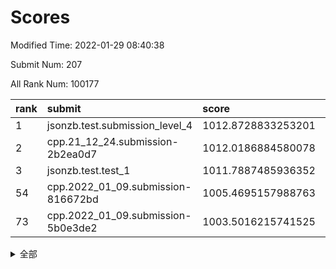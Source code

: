 # Scores

Modified Time: 2022-01-29 08:40:38

Submit Num: 207

All Rank Num: 100177

| rank |               submit               |       score        |       sigma        | pk_num |
| :--- | :--------------------------------- | :----------------- | :----------------- | :----- |
| 1    | jsonzb.test.submission_level_4     | 1012.8728833253201 | 0.7999215912174712 | 1939   |
| 2    | cpp.21_12_24.submission-2b2ea0d7   | 1012.0186884580078 | 0.7532191552498444 | 1931   |
| 3    | jsonzb.test.test_1                 | 1011.7887485936352 | 0.7792084201481233 | 1935   |
| 54   | cpp.2022_01_09.submission-816672bd | 1005.4695157988763 | 0.732427489387944  | 1941   |
| 73   | cpp.2022_01_09.submission-5b0e3de2 | 1003.5016215741525 | 0.7114413976743641 | 1936   |


<details>
<summary>全部</summary>

| rank |                 submit                 |       score        |       sigma        | pk_num |
| :--- | :------------------------------------- | :----------------- | :----------------- | :----- |
| 1    | jsonzb.test.submission_level_4         | 1012.8728833253201 | 0.7999215912174712 | 1939   |
| 2    | cpp.21_12_24.submission-2b2ea0d7       | 1012.0186884580078 | 0.7532191552498444 | 1931   |
| 3    | jsonzb.test.test_1                     | 1011.7887485936352 | 0.7792084201481233 | 1935   |
| 4    | gobigger.level_3.submission_level_3_19 | 1011.4358745835726 | 0.77831451742575   | 1936   |
| 5    | gobigger.level_3.submission_level_3_24 | 1011.217727327134  | 0.7746040514600774 | 1938   |
| 6    | gobigger.level_3.submission_level_3_6  | 1010.8975979345129 | 0.7561236826203238 | 1939   |
| 7    | gobigger.level_3.submission_level_3_10 | 1010.8222091918251 | 0.7555346414554196 | 1937   |
| 8    | gobigger.level_3.submission_level_3_49 | 1010.80659495423   | 0.7777310757010365 | 1936   |
| 9    | gobigger.level_3.submission_level_3_2  | 1010.7827916436632 | 0.7719660409000356 | 1936   |
| 10   | gobigger.level_3.submission_level_3_12 | 1010.5764698808205 | 0.7551067112852129 | 1930   |
| 11   | gobigger.level_3.submission_level_3_21 | 1010.2803927308689 | 0.7751896276405481 | 1931   |
| 12   | gobigger.level_3.submission_level_3_13 | 1010.2261668058945 | 0.7514367247709679 | 1936   |
| 13   | gobigger.level_3.submission_level_3_38 | 1010.1966318745576 | 0.7837310499813385 | 1935   |
| 14   | gobigger.level_3.submission_level_3_47 | 1010.1922144182536 | 0.7459937184612218 | 1938   |
| 15   | gobigger.level_3.submission_level_3_30 | 1010.1589240545906 | 0.7623399033886605 | 1936   |
| 16   | gobigger.level_3.submission_level_3_18 | 1010.1136131014864 | 0.7612228484094639 | 1933   |
| 17   | gobigger.level_3.submission_level_3_44 | 1010.0902459051928 | 0.7519151822942677 | 1937   |
| 18   | gobigger.level_3.submission_level_3_37 | 1010.0559768432265 | 0.742537960117319  | 1936   |
| 19   | gobigger.level_3.submission_level_3_8  | 1010.0540908171749 | 0.7556315530995347 | 1934   |
| 20   | gobigger.level_3.submission_level_3_17 | 1010.0460270241886 | 0.7497124983948961 | 1936   |
| 21   | gobigger.level_3.submission_level_3_40 | 1010.0240615595827 | 0.7701972308464388 | 1937   |
| 22   | gobigger.level_3.submission_level_3_1  | 1010.0205295431275 | 0.7506179162075114 | 1934   |
| 23   | gobigger.level_3.submission_level_3_33 | 1010.0099940607754 | 0.7642632812423168 | 1935   |
| 24   | gobigger.level_3.submission_level_3_45 | 1009.9801739606318 | 0.7791908236338723 | 1930   |
| 25   | gobigger.level_3.submission_level_3_41 | 1009.9761001525657 | 0.7763937545718286 | 1939   |
| 26   | gobigger.level_3.submission_level_3_34 | 1009.9288396964342 | 0.7386757443303524 | 1933   |
| 27   | gobigger.level_3.submission_level_3_23 | 1009.9137358307996 | 0.7372069946266575 | 1935   |
| 28   | gobigger.level_3.submission_level_3_14 | 1009.8044152516488 | 0.753946430526506  | 1932   |
| 29   | gobigger.level_3.submission_level_3_0  | 1009.7514286769365 | 0.7549646324922614 | 1936   |
| 30   | gobigger.level_3.submission_level_3_46 | 1009.7476930823968 | 0.7421481393651579 | 1933   |
| 31   | gobigger.level_3.submission_level_3_9  | 1009.6968175466696 | 0.7432614852649285 | 1933   |
| 32   | gobigger.level_3.submission_level_3_32 | 1009.6872662923141 | 0.7535924139681807 | 1936   |
| 33   | gobigger.level_3.submission_level_3_7  | 1009.6525805622186 | 0.7563335683084395 | 1939   |
| 34   | gobigger.level_3.submission_level_3_11 | 1009.6450374133473 | 0.7485241233491313 | 1940   |
| 35   | gobigger.level_3.submission_level_3_35 | 1009.5843003059722 | 0.740135280445099  | 1937   |
| 36   | gobigger.level_3.submission_level_3_22 | 1009.5840238056651 | 0.7543513157987856 | 1941   |
| 37   | gobigger.level_3.submission_level_3_29 | 1009.5784266663292 | 0.74757982783887   | 1929   |
| 38   | gobigger.level_3.submission_level_3_3  | 1009.5381872398409 | 0.7362418189545793 | 1934   |
| 39   | gobigger.level_3.submission_level_3_43 | 1009.5245562992204 | 0.748423437073008  | 1936   |
| 40   | gobigger.level_3.submission_level_3_4  | 1009.4726458157955 | 0.7639307331707147 | 1937   |
| 41   | gobigger.level_3.submission_level_3_26 | 1009.4710308319839 | 0.752038310963475  | 1936   |
| 42   | gobigger.level_3.submission_level_3_25 | 1009.4598945887938 | 0.7735518733952818 | 1942   |
| 43   | gobigger.level_3.submission_level_3_36 | 1009.4484831452525 | 0.7588246657995591 | 1934   |
| 44   | gobigger.level_3.submission_level_3_15 | 1009.4131000199211 | 0.7357561952109619 | 1941   |
| 45   | gobigger.level_3.submission_level_3_48 | 1009.34448023823   | 0.7514538883071472 | 1937   |
| 46   | gobigger.level_3.submission_level_3_5  | 1009.1003941797609 | 0.7325831281783157 | 1936   |
| 47   | gobigger.level_3.submission_level_3_42 | 1009.0617036550879 | 0.7633752760311945 | 1933   |
| 48   | gobigger.level_3.submission_level_3_16 | 1009.0432598117881 | 0.7486467572340271 | 1933   |
| 49   | gobigger.level_3.submission_level_3_20 | 1009.0188216138927 | 0.7441347236913877 | 1938   |
| 50   | gobigger.level_3.submission_level_3_28 | 1008.9884379065611 | 0.7467957340222788 | 1932   |
| 51   | gobigger.level_3.submission_level_3_31 | 1008.8422995717502 | 0.7395612667018344 | 1935   |
| 52   | gobigger.level_3.submission_level_3_27 | 1008.7937440408878 | 0.761154717109187  | 1937   |
| 53   | gobigger.level_3.submission_level_3_39 | 1008.7293469128005 | 0.7479878904284486 | 1935   |
| 54   | cpp.2022_01_09.submission-816672bd     | 1005.4695157988763 | 0.732427489387944  | 1941   |
| 55   | gobigger.level_1.submission_level_1_36 | 1005.0241009628036 | 0.7207879291512099 | 1938   |
| 56   | gobigger.level_1.submission_level_1_27 | 1004.9689134724557 | 0.7200828080525211 | 1939   |
| 57   | gobigger.level_1.submission_level_1_5  | 1004.6792421228441 | 0.7397002063138403 | 1934   |
| 58   | gobigger.level_1.submission_level_1_21 | 1004.3922694517861 | 0.7340981345359848 | 1939   |
| 59   | gobigger.level_1.submission_level_1_6  | 1004.3884272886773 | 0.721098397593862  | 1939   |
| 60   | gobigger.level_1.submission_level_1_16 | 1004.0969619013193 | 0.7192712405045951 | 1935   |
| 61   | gobigger.level_1.submission_level_1_25 | 1003.9662199583172 | 0.7198043200979537 | 1937   |
| 62   | gobigger.level_1.submission_level_1_13 | 1003.9401158324691 | 0.7118314261550774 | 1933   |
| 63   | gobigger.level_1.submission_level_1_44 | 1003.9357458395154 | 0.7195352499638152 | 1926   |
| 64   | gobigger.level_1.submission_level_1_2  | 1003.8597097926036 | 0.7205451606264472 | 1937   |
| 65   | gobigger.level_1.submission_level_1_33 | 1003.8264784836425 | 0.7226787730505122 | 1936   |
| 66   | gobigger.level_1.submission_level_1_20 | 1003.7914125137731 | 0.7161194757561622 | 1932   |
| 67   | gobigger.level_1.submission_level_1_46 | 1003.7817876912499 | 0.7060007546392866 | 1937   |
| 68   | gobigger.level_1.submission_level_1_0  | 1003.7393692495989 | 0.713095535519688  | 1938   |
| 69   | gobigger.level_1.submission_level_1_34 | 1003.6709686526608 | 0.7105028706688236 | 1936   |
| 70   | gobigger.level_1.submission_level_1_12 | 1003.6610785970124 | 0.7164318559959781 | 1934   |
| 71   | gobigger.level_1.submission_level_1_9  | 1003.5951833028217 | 0.7166971523274155 | 1934   |
| 72   | gobigger.level_1.submission_level_1_43 | 1003.5055759196589 | 0.7126724278919835 | 1938   |
| 73   | cpp.2022_01_09.submission-5b0e3de2     | 1003.5016215741525 | 0.7114413976743641 | 1936   |
| 74   | gobigger.level_1.submission_level_1_28 | 1003.3548376122203 | 0.7189111820815621 | 1935   |
| 75   | gobigger.level_1.submission_level_1_22 | 1003.3021323320627 | 0.7145716932399804 | 1939   |
| 76   | gobigger.level_1.submission_level_1_14 | 1003.1992459181521 | 0.7332873815469454 | 1936   |
| 77   | gobigger.level_1.submission_level_1_19 | 1003.1781630085725 | 0.71375009501804   | 1935   |
| 78   | gobigger.level_1.submission_level_1_42 | 1003.1501396663095 | 0.7088345993255879 | 1939   |
| 79   | gobigger.level_1.submission_level_1_24 | 1003.1184250153572 | 0.7116290692844628 | 1939   |
| 80   | gobigger.level_1.submission_level_1_17 | 1003.0904821808119 | 0.7108628587457541 | 1939   |
| 81   | gobigger.level_1.submission_level_1_30 | 1002.9826879227263 | 0.7108634145939601 | 1933   |
| 82   | gobigger.level_1.submission_level_1_41 | 1002.9730619621687 | 0.7232879788519485 | 1934   |
| 83   | gobigger.level_1.submission_level_1_29 | 1002.9639612836266 | 0.715418545295807  | 1938   |
| 84   | gobigger.level_1.submission_level_1_8  | 1002.9496293851867 | 0.721781179781939  | 1942   |
| 85   | gobigger.level_1.submission_level_1_32 | 1002.9407875657528 | 0.7138337586422872 | 1935   |
| 86   | gobigger.level_1.submission_level_1_37 | 1002.9071038607469 | 0.7012800262405705 | 1941   |
| 87   | gobigger.level_1.submission_level_1_1  | 1002.8953536572345 | 0.7099807088482021 | 1934   |
| 88   | gobigger.level_1.submission_level_1_26 | 1002.8852577409343 | 0.7151749348358168 | 1934   |
| 89   | gobigger.level_1.submission_level_1_18 | 1002.882704697974  | 0.7059008149428372 | 1932   |
| 90   | gobigger.level_1.submission_level_1_48 | 1002.8192181326762 | 0.7163184787633606 | 1934   |
| 91   | gobigger.level_1.submission_level_1_38 | 1002.7755268955892 | 0.7087949832555215 | 1932   |
| 92   | gobigger.level_1.submission_level_1_15 | 1002.7712376256843 | 0.7083505403672523 | 1939   |
| 93   | gobigger.level_1.submission_level_1_47 | 1002.6998924475079 | 0.7091430763361909 | 1934   |
| 94   | gobigger.level_1.submission_level_1_35 | 1002.6842732848049 | 0.7073551038430045 | 1942   |
| 95   | gobigger.level_1.submission_level_1_10 | 1002.6680324564486 | 0.715015999759776  | 1933   |
| 96   | gobigger.level_1.submission_level_1_11 | 1002.6329344870652 | 0.7142508862694619 | 1931   |
| 97   | gobigger.level_1.submission_level_1_39 | 1002.5612704892592 | 0.7113475465208541 | 1932   |
| 98   | gobigger.level_1.submission_level_1_4  | 1002.5249836112642 | 0.7115106507052567 | 1940   |
| 99   | gobigger.level_1.submission_level_1_45 | 1002.2926507423371 | 0.7110593827660711 | 1932   |
| 100  | gobigger.level_1.submission_level_1_49 | 1002.2518409738102 | 0.7159842015007195 | 1941   |
| 101  | gobigger.level_1.submission_level_1_40 | 1002.208543102727  | 0.7189456511084149 | 1939   |
| 102  | gobigger.level_1.submission_level_1_31 | 1002.1784951272975 | 0.7177080884211009 | 1937   |
| 103  | gobigger.level_1.submission_level_1_3  | 1002.0149293036535 | 0.7160408415110644 | 1933   |
| 104  | gobigger.level_1.submission_level_1_7  | 1001.8213324892672 | 0.717707569941738  | 1933   |
| 105  | gobigger.level_1.submission_level_1_23 | 1001.6894282910048 | 0.7076093815537535 | 1934   |
| 106  | gobigger.random.submission_random_31   | 997.7236852264689  | 0.6992681768024699 | 1940   |
| 107  | gobigger.random.submission_random_35   | 997.4639047489483  | 0.7082961032981012 | 1932   |
| 108  | gobigger.random.submission_random_15   | 996.9616547844905  | 0.7142027374555032 | 1937   |
| 109  | gobigger.random.submission_random_29   | 996.9515113757449  | 0.7140321347080268 | 1936   |
| 110  | gobigger.random.submission_random_0    | 996.8630709692676  | 0.7208032705390602 | 1931   |
| 111  | gobigger.random.submission_random_38   | 996.7589325657368  | 0.7041137239681189 | 1935   |
| 112  | gobigger.random.submission_random_37   | 996.6847843266968  | 0.7043709253339442 | 1938   |
| 113  | gobigger.random.submission_random_16   | 996.5573367588195  | 0.7239041596008289 | 1935   |
| 114  | gobigger.random.submission_random_22   | 996.5502507181775  | 0.7158287882343195 | 1934   |
| 115  | gobigger.random.submission_random_47   | 996.4500055195932  | 0.7088509812008681 | 1934   |
| 116  | gobigger.random.submission_random_41   | 996.4491529759225  | 0.7293327726794645 | 1937   |
| 117  | gobigger.random.submission_random_36   | 996.3772016173997  | 0.7058444513190154 | 1932   |
| 118  | gobigger.random.submission_random_6    | 996.3639919348863  | 0.709526567540163  | 1938   |
| 119  | gobigger.random.submission_random_18   | 996.3304071263466  | 0.7081237640428413 | 1935   |
| 120  | gobigger.random.submission_random_17   | 996.329636864465   | 0.6941461360603036 | 1939   |
| 121  | gobigger.random.submission_random_23   | 996.2708861587676  | 0.7094569148678551 | 1937   |
| 122  | gobigger.random.submission_random_3    | 996.2148691302782  | 0.696861302830095  | 1937   |
| 123  | gobigger.random.submission_random_11   | 996.2130720921991  | 0.6993041015817937 | 1937   |
| 124  | gobigger.random.submission_random_14   | 996.1934663894109  | 0.7063957308127014 | 1934   |
| 125  | gobigger.random.submission_random_40   | 996.1607467054774  | 0.7192895063020083 | 1936   |
| 126  | gobigger.random.submission_random_25   | 996.1497730245561  | 0.7053118358809062 | 1935   |
| 127  | gobigger.random.submission_random_42   | 996.1105759737408  | 0.7103106641697247 | 1933   |
| 128  | gobigger.random.submission_random_7    | 996.0712257019159  | 0.7135241848994162 | 1939   |
| 129  | gobigger.random.submission_random_10   | 996.0013643853025  | 0.7219259885194981 | 1941   |
| 130  | gobigger.random.submission_random_45   | 996.0001343471399  | 0.6941610909026391 | 1934   |
| 131  | gobigger.random.submission_random_43   | 995.9905914163929  | 0.7028345183700443 | 1936   |
| 132  | gobigger.random.submission_random_21   | 995.9421401338237  | 0.7070255450199286 | 1938   |
| 133  | gobigger.random.submission_random_30   | 995.896020236854   | 0.7126964883605065 | 1939   |
| 134  | gobigger.random.submission_random_44   | 995.8741971613323  | 0.7117935702213505 | 1937   |
| 135  | gobigger.random.submission_random_19   | 995.8667269299754  | 0.7126644619315785 | 1937   |
| 136  | gobigger.random.submission_random_32   | 995.8096894108553  | 0.7147701939200902 | 1936   |
| 137  | gobigger.random.submission_random_39   | 995.8015083859206  | 0.6990116422937324 | 1937   |
| 138  | gobigger.random.submission_random_28   | 995.795217590937   | 0.7087911493064343 | 1935   |
| 139  | gobigger.random.submission_random_12   | 995.7342946365474  | 0.7051968622656992 | 1940   |
| 140  | gobigger.random.submission_random_33   | 995.6722051775796  | 0.7133851732991175 | 1932   |
| 141  | gobigger.random.submission_random_20   | 995.6417770623108  | 0.7110373190741359 | 1934   |
| 142  | gobigger.random.submission_random_13   | 995.5945064517019  | 0.7222144657244767 | 1931   |
| 143  | gobigger.random.submission_random_8    | 995.5362923272165  | 0.710218847098217  | 1936   |
| 144  | gobigger.random.submission_random_46   | 995.4969433332293  | 0.7086264314793128 | 1933   |
| 145  | gobigger.random.submission_random_9    | 995.4930678828279  | 0.6982875116693987 | 1937   |
| 146  | gobigger.random.submission_random_49   | 995.4651020706192  | 0.7076289438306602 | 1935   |
| 147  | gobigger.random.submission_random_4    | 995.383041911485   | 0.7191857722366303 | 1935   |
| 148  | gobigger.random.submission_random_2    | 995.3766762406873  | 0.7078217436172147 | 1934   |
| 149  | gobigger.random.submission_random_26   | 995.3613887096101  | 0.7114743905620498 | 1935   |
| 150  | gobigger.random.submission_random_27   | 995.2471818979502  | 0.7033382401988129 | 1937   |
| 151  | gobigger.random.submission_random_24   | 995.2416841729137  | 0.7098267240516941 | 1933   |
| 152  | gobigger.random.submission_random_48   | 995.0655880666336  | 0.6998902801194863 | 1936   |
| 153  | gobigger.random.submission_random_34   | 995.0364419849542  | 0.7042620450207584 | 1939   |
| 154  | gobigger.random.submission_random_5    | 994.5448940524434  | 0.7140386934989562 | 1936   |
| 155  | gobigger.level_2.submission_level_2_12 | 994.1017861952033  | 0.7492542865604566 | 1936   |
| 156  | gobigger.random.submission_random_1    | 993.9981711967448  | 0.7233902218896443 | 1940   |
| 157  | gobigger.level_2.submission_level_2_46 | 993.5459837165662  | 0.7251247896699488 | 1934   |
| 158  | gobigger.level_2.submission_level_2_1  | 993.5394731360742  | 0.7316969452845823 | 1940   |
| 159  | gobigger.level_2.submission_level_2_0  | 993.4359212255436  | 0.736121755380991  | 1938   |
| 160  | gobigger.level_2.submission_level_2_3  | 993.3462747564433  | 0.7362948424960599 | 1937   |
| 161  | gobigger.level_2.submission_level_2_42 | 993.2669530273724  | 0.7657626856506794 | 1936   |
| 162  | gobigger.level_2.submission_level_2_17 | 993.1039589731386  | 0.71710911209547   | 1937   |
| 163  | gobigger.level_2.submission_level_2_36 | 993.1025789963501  | 0.7359876657433717 | 1936   |
| 164  | gobigger.level_2.submission_level_2_31 | 992.9325472518723  | 0.7391411497841374 | 1938   |
| 165  | gobigger.level_2.submission_level_2_40 | 992.9214047294198  | 0.7502351416817343 | 1929   |
| 166  | gobigger.level_2.submission_level_2_26 | 992.9102943724679  | 0.7489718758159575 | 1937   |
| 167  | gobigger.level_2.submission_level_2_4  | 992.8835156199369  | 0.760023337409375  | 1936   |
| 168  | gobigger.level_2.submission_level_2_19 | 992.7536329790662  | 0.7234955631948269 | 1940   |
| 169  | gobigger.level_2.submission_level_2_27 | 992.7447008248884  | 0.7340323907856035 | 1933   |
| 170  | gobigger.level_2.submission_level_2_48 | 992.6784349887686  | 0.7283096827212856 | 1933   |
| 171  | gobigger.level_2.submission_level_2_5  | 992.4992306006818  | 0.7441365295778104 | 1937   |
| 172  | gobigger.level_2.submission_level_2_41 | 992.4244360611301  | 0.7363052384400364 | 1938   |
| 173  | gobigger.level_2.submission_level_2_11 | 992.3603298754288  | 0.7568149003825795 | 1931   |
| 174  | gobigger.level_2.submission_level_2_6  | 992.3392332540587  | 0.7486466666252746 | 1937   |
| 175  | gobigger.level_2.submission_level_2_10 | 992.3324871586524  | 0.7347043830013478 | 1932   |
| 176  | gobigger.level_2.submission_level_2_47 | 992.3224272267992  | 0.7305927760900242 | 1934   |
| 177  | gobigger.level_2.submission_level_2_9  | 992.2352397349907  | 0.7368491438299477 | 1933   |
| 178  | gobigger.level_2.submission_level_2_30 | 992.1972204685525  | 0.755259395141249  | 1939   |
| 179  | gobigger.level_2.submission_level_2_25 | 992.1812126524467  | 0.7598526537051616 | 1936   |
| 180  | gobigger.level_2.submission_level_2_35 | 992.1230214362517  | 0.7446502398694796 | 1941   |
| 181  | gobigger.level_2.submission_level_2_15 | 992.093261740935   | 0.7452036185293011 | 1932   |
| 182  | gobigger.level_2.submission_level_2_28 | 992.0912235620771  | 0.7406325337502927 | 1937   |
| 183  | gobigger.level_2.submission_level_2_37 | 992.0825367054026  | 0.7433231041812001 | 1934   |
| 184  | gobigger.level_2.submission_level_2_49 | 991.9544551534174  | 0.7504663930771741 | 1937   |
| 185  | gobigger.level_2.submission_level_2_14 | 991.9112462738624  | 0.7557645161576569 | 1934   |
| 186  | gobigger.level_2.submission_level_2_44 | 991.8870192923441  | 0.7416473861219098 | 1936   |
| 187  | gobigger.level_2.submission_level_2_21 | 991.8378172518829  | 0.7552743697901811 | 1939   |
| 188  | gobigger.level_2.submission_level_2_39 | 991.8375925427644  | 0.740729293916141  | 1935   |
| 189  | gobigger.level_2.submission_level_2_32 | 991.802059205492   | 0.7520793527241123 | 1940   |
| 190  | gobigger.level_2.submission_level_2_20 | 991.7660779002975  | 0.7555836167228989 | 1936   |
| 191  | gobigger.level_2.submission_level_2_22 | 991.6191882627423  | 0.7420971368802144 | 1934   |
| 192  | gobigger.level_2.submission_level_2_16 | 991.5956921550116  | 0.7376969346874118 | 1933   |
| 193  | gobigger.level_2.submission_level_2_29 | 991.5905647495224  | 0.7477549660591456 | 1937   |
| 194  | gobigger.level_2.submission_level_2_33 | 991.4942428385122  | 0.7544438233371233 | 1937   |
| 195  | gobigger.level_2.submission_level_2_7  | 991.4011651296202  | 0.7386034739288354 | 1943   |
| 196  | gobigger.level_2.submission_level_2_8  | 991.2701939592945  | 0.7513057310811169 | 1936   |
| 197  | gobigger.level_2.submission_level_2_23 | 991.2515583398132  | 0.7410935196552608 | 1938   |
| 198  | gobigger.level_2.submission_level_2_43 | 991.2297972832331  | 0.7527838916301391 | 1930   |
| 199  | gobigger.level_2.submission_level_2_24 | 991.2123535670603  | 0.7544808191516653 | 1936   |
| 200  | gobigger.level_2.submission_level_2_13 | 991.0371045124547  | 0.7575371830205591 | 1933   |
| 201  | gobigger.level_2.submission_level_2_18 | 990.9702848735038  | 0.7466894275521888 | 1928   |
| 202  | gobigger.level_2.submission_level_2_45 | 990.4016125684891  | 0.7587563280218764 | 1938   |
| 203  | gobigger.level_2.submission_level_2_38 | 990.2522921168036  | 0.773522402757966  | 1938   |
| 204  | gobigger.level_2.submission_level_2_2  | 990.1021938571527  | 0.768665292218539  | 1941   |
| 205  | gobigger.level_2.submission_level_2_34 | 990.0987392514786  | 0.8065328113597464 | 1938   |
| 206  | gobigger.none.submission_none_1        | 977.8574840618628  | 1.309173030823066  | 1936   |
| 207  | gobigger.none.submission_none_0        | 975.6381632192795  | 1.4788538499665935 | 1929   |

</details>